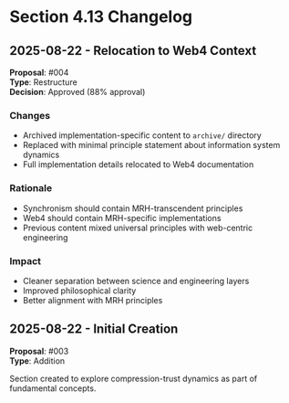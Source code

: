 # Section 4.13 Changelog

## 2025-08-22 - Relocation to Web4 Context

**Proposal**: #004  
**Type**: Restructure  
**Decision**: Approved (88% approval)

### Changes
- Archived implementation-specific content to `archive/` directory
- Replaced with minimal principle statement about information system dynamics
- Full implementation details relocated to Web4 documentation

### Rationale
- Synchronism should contain MRH-transcendent principles
- Web4 should contain MRH-specific implementations
- Previous content mixed universal principles with web-centric engineering

### Impact
- Cleaner separation between science and engineering layers
- Improved philosophical clarity
- Better alignment with MRH principles

## 2025-08-22 - Initial Creation

**Proposal**: #003  
**Type**: Addition

Section created to explore compression-trust dynamics as part of fundamental concepts.